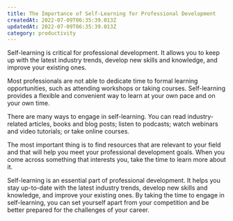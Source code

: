 ```yaml
---
title: The Importance of Self-Learning for Professional Development
createdAt: 2022-07-09T06:35:39.013Z
updatedAt: 2022-07-09T06:35:39.013Z
category: productivity
---
```


Self-learning is critical for professional development. It allows you to keep up with the latest industry trends, develop new skills and knowledge, and improve your existing ones.

Most professionals are not able to dedicate time to formal learning opportunities, such as attending workshops or taking courses. Self-learning provides a flexible and convenient way to learn at your own pace and on your own time.

There are many ways to engage in self-learning. You can read industry-related articles, books and blog posts; listen to podcasts; watch webinars and video tutorials; or take online courses.

The most important thing is to find resources that are relevant to your field and that will help you meet your professional development goals. When you come across something that interests you, take the time to learn more about it.

Self-learning is an essential part of professional development. It helps you stay up-to-date with the latest industry trends, develop new skills and knowledge, and improve your existing ones. By taking the time to engage in self-learning, you can set yourself apart from your competition and be better prepared for the challenges of your career.
